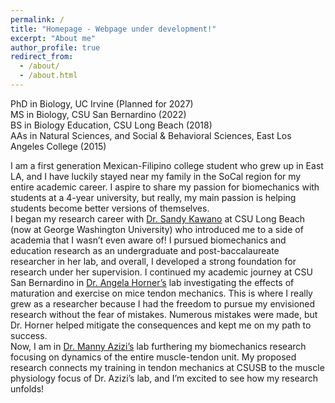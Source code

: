 ```yaml
---
permalink: /
title: "Homepage - Webpage under development!"
excerpt: "About me"
author_profile: true
redirect_from: 
  - /about/
  - /about.html
---
```


PhD in Biology, UC Irvine (Planned for 2027)  
MS in Biology, CSU San Bernardino (2022)  
BS in Biology Education, CSU Long Beach (2018)  
AAs in Natural Sciences, and Social & Behavioral Sciences, East Los Angeles College (2015)  

I am a first generation Mexican-Filipino college student who grew up in East LA, and I have luckily stayed near my family in the SoCal region for my entire academic career. I aspire to share my passion for biomechanics with students at a 4-year university, but really, my main passion is helping students become better versions of themselves.  
I began my research career with [Dr. Sandy Kawano](https://sandykawano.weebly.com/) at CSU Long Beach (now at George Washington University) who introduced me to a side of academia that I wasn’t even aware of! I pursued biomechanics and education research as an undergraduate and post-baccalaureate researcher in her lab, and overall, I developed a strong foundation for research under her supervision. I continued my academic journey at CSU San Bernardino in [Dr. Angela Horner’s](https://hornerlabcsusb.org/) lab investigating the effects of maturation and exercise on mice tendon mechanics. This is where I really grew as a researcher because I had the freedom to pursue my envisioned research without the fear of mistakes. Numerous mistakes were made, but Dr. Horner helped mitigate the consequences and kept me on my path to success.  
Now, I am in [Dr. Manny Azizi’s](https://azizi.bio.uci.edu/) lab furthering my biomechanics research focusing on dynamics of the entire muscle-tendon unit. My proposed research connects my training in tendon mechanics at CSUSB to the muscle physiology focus of Dr. Azizi’s lab, and I’m excited to see how my research unfolds!  
